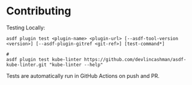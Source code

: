 # Contributing

Testing Locally:

```shell
asdf plugin test <plugin-name> <plugin-url> [--asdf-tool-version <version>] [--asdf-plugin-gitref <git-ref>] [test-command*]

#
asdf plugin test kube-linter https://github.com/devlincashman/asdf-kube-linter.git "kube-linter --help"
```

Tests are automatically run in GitHub Actions on push and PR.
